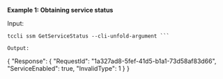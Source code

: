 **Example 1: Obtaining service status**



Input: 

```
tccli ssm GetServiceStatus --cli-unfold-argument ```

Output: 
```
{
    "Response": {
        "RequestId": "1a327ad8-5fef-41d5-b1a1-73d58af83d66",
        "ServiceEnabled": true,
        "InvalidType": 1
    }
}
```

